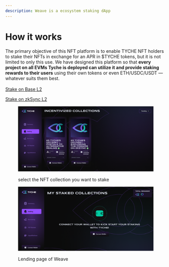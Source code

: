 ```yaml
---
description: Weave is a ecosystem staking dApp
---
```


# How it works

The primary objective of this NFT platform is to enable TYCHE NFT holders to stake their NFTs in exchange for an APR in $TYCHE tokens, but it is not limited to only this use. We have designed this platform so that **every project on all EVMs Tyche is deployed can utilize it and provide staking rewards to their users** using their own tokens or even ETH/USDC/USDT — whatever suits them best. \
\
[Stake on Base L2](https://base.weave.tyche.zone/)

[Stake on zkSync L2](https://weave.tyche.zone/)

<div>

<figure><img src="../../.gitbook/assets/select the collection.png" alt=""><figcaption><p>select the NFT collection you want to stake </p></figcaption></figure>

 

<figure><img src="../../.gitbook/assets/weave lending page.png" alt=""><figcaption><p>Lending page of Weave</p></figcaption></figure>

</div>
